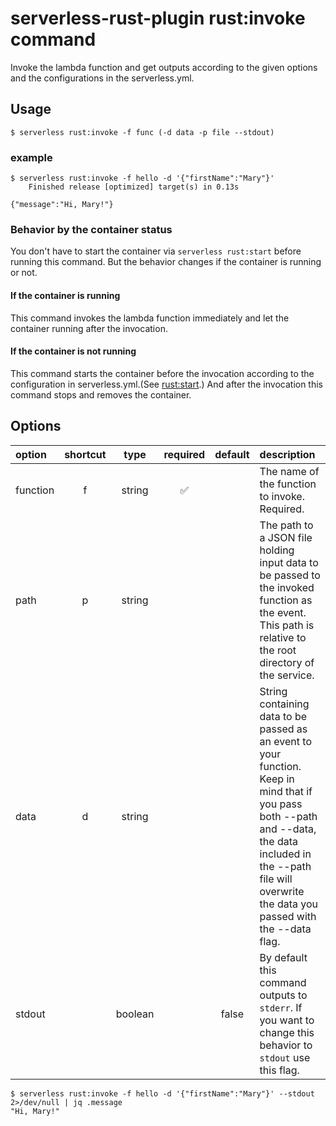 # serverless-rust-plugin rust:invoke command

Invoke the lambda function and get outputs according to the given options and the configurations in the serverless.yml.

## Usage

```
$ serverless rust:invoke -f func (-d data -p file --stdout)
```

### example

```
$ serverless rust:invoke -f hello -d '{"firstName":"Mary"}'
    Finished release [optimized] target(s) in 0.13s

{"message":"Hi, Mary!"}
```

### Behavior by the container status

You don't have to start the container via `serverless rust:start` before running this command. But the behavior changes if the container is running or not.

#### If the container is running

This command invokes the lambda function immediately and let the container running after the invocation.

#### If the container is not running

This command starts the container before the invocation according to the configuration in serverless.yml.(See [rust:start](../rust:start).) And after the invocation this command stops and removes the container.

## Options

| option | shortcut | type | required | default| description |
| :--- | :---: | :---: | :---: | :---: | :--- |
| function | f | string | ✅ |  | The name of the function to invoke. Required. |
| path | p | string |  |  | The path to a JSON file holding input data to be passed to the invoked function as the event. This path is relative to the root directory of the service. |
| data | d | string |  |  | String containing data to be passed as an event to your function. Keep in mind that if you pass both --path and --data, the data included in the --path file will overwrite the data you passed with the --data flag. |
| stdout |  | boolean |  | false | By default this command outputs to `stderr`. If you want to change this behavior to `stdout` use this flag. |


```
$ serverless rust:invoke -f hello -d '{"firstName":"Mary"}' --stdout 2>/dev/null | jq .message
"Hi, Mary!"
```

